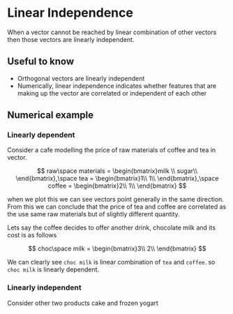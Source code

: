 # Linear Independence

When a vector cannot be reached by linear combination of other vectors then those vectors are linearly independent.

## Useful to know

* Orthogonal vectors are linearly independent
* Numerically, linear independence indicates whether features that are making up the vector are correlated or independent of each other

## Numerical example

### Linearly dependent

Consider a cafe modelling the price of raw materials of coffee and tea in vector.

$$
raw\space materials = \begin{bmatrix}milk \\
sugar\\
\end{bmatrix},\space
tea = \begin{bmatrix}1\\
1\\
\end{bmatrix},\space
coffee = \begin{bmatrix}2\\
1\\
\end{bmatrix}
$$

when we plot this we can see vectors point generally in the same direction. From this we can conclude that the price of tea and coffee are correlated as the use same raw materials but of slightly different quantity.

Lets say the coffee decides to offer another drink, chocolate milk and its cost is as follows

$$
choc\space milk = \begin{bmatrix}3\\
2\\
\end{bmatrix}
$$

We can clearly see `choc milk` is linear combination of `tea` and `coffee`. so `choc milk` is linearly dependent.

### Linearly independent

Consider other two products cake and frozen yogart

